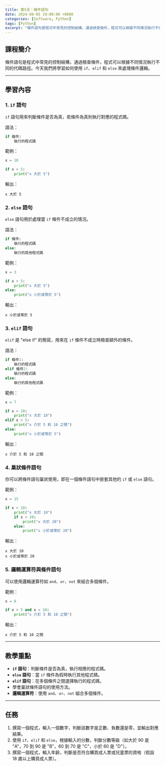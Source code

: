```yaml
---
title: 第5天：條件語句
date: 2024-08-05 19:00:00 +0800
categories: [Software, Python]
tags: [Python] 
excerpt: "條件語句是程式中常見的控制結構，通過檢查條件，程式可以根據不同情況執行不同的代碼路徑。今天我們將學習如何使用 `if`、`elif` 和 `else` 來處理條件邏輯"
---
```


## 課程簡介
條件語句是程式中常見的控制結構，通過檢查條件，程式可以根據不同情況執行不同的代碼路徑。今天我們將學習如何使用 `if`、`elif` 和 `else` 來處理條件邏輯。

---

## 學習內容

### 1. `if` 語句

`if` 語句用來判斷條件是否為真，若條件為真則執行對應的程式碼。

語法：
```python
if 條件:
    執行的程式碼
```

範例：
```python
x = 10

if x > 5:
    print("x 大於 5")
```
輸出：
```
x 大於 5
```

### 2. `else` 語句

`else` 語句用於處理當 `if` 條件不成立的情況。

語法：
```python
if 條件:
    執行的程式碼
else:
    執行的其他程式碼
```

範例：
```python
x = 3

if x > 5:
    print("x 大於 5")
else:
    print("x 小於或等於 5")
```
輸出：
```
x 小於或等於 5
```

### 3. `elif` 語句

`elif` 是 "else if" 的簡寫，用來在 `if` 條件不成立時檢查額外的條件。

語法：
```python
if 條件1:
    執行的程式碼
elif 條件2:
    執行的程式碼
else:
    執行的其他程式碼
```

範例：
```python
x = 7

if x > 10:
    print("x 大於 10")
elif x > 5:
    print("x 介於 5 和 10 之間")
else:
    print("x 小於或等於 5")
```
輸出：
```
x 介於 5 和 10 之間
```

### 4. 巢狀條件語句

你可以將條件語句巢狀使用，即在一個條件語句中嵌套其他的 `if` 或 `else` 語句。

範例：
```python
x = 15

if x > 10:
    print("x 大於 10")
    if x > 20:
        print("x 大於 20")
    else:
        print("x 小於或等於 20")
```
輸出：
```
x 大於 10
x 小於或等於 20
```

### 5. 邏輯運算符與條件語句

可以使用邏輯運算符如 `and`、`or`、`not` 來組合多個條件。

範例：
```python
x = 8

if x > 5 and x < 10:
    print("x 介於 5 和 10 之間")
```
輸出：
```
x 介於 5 和 10 之間
```

---

## 教學重點
- **`if` 語句**：判斷條件是否為真，執行相應的程式碼。
- **`else` 語句**：當 `if` 條件為假時執行其他程式碼。
- **`elif` 語句**：在多個條件之間選擇執行的程式碼。
- 學會巢狀條件語句的使用方法。
- **邏輯運算符**：使用 `and`、`or`、`not` 組合多個條件。

---

## 任務
1. 撰寫一個程式，輸入一個數字，判斷該數字是正數、負數還是零，並輸出對應結果。
2. 使用 `if`、`elif` 和 `else`，根據輸入的分數，判斷分數等級（如大於 90 是 "A"，70 到 90 是 "B"，60 到 70 是 "C"，小於 60 是 "D"）。
3. 撰寫一個程式，輸入年齡，判斷是否符合購買成人票或兒童票的資格（假設 18 歲以上購買成人票）。
